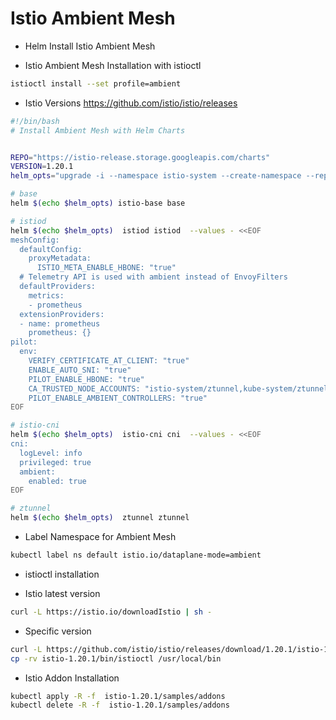 # Istio Ambient Mesh

- Helm Install Istio Ambient Mesh

- Istio Ambient Mesh Installation with istioctl
```bash
istioctl install --set profile=ambient
```

- Istio Versions https://github.com/istio/istio/releases

```bash
#!/bin/bash
# Install Ambient Mesh with Helm Charts


REPO="https://istio-release.storage.googleapis.com/charts"
VERSION=1.20.1
helm_opts="upgrade -i --namespace istio-system --create-namespace --repo ${REPO} --version ${VERSION}"

# base
helm $(echo $helm_opts) istio-base base

# istiod
helm $(echo $helm_opts)  istiod istiod  --values - <<EOF
meshConfig:
  defaultConfig:
    proxyMetadata:
      ISTIO_META_ENABLE_HBONE: "true"
  # Telemetry API is used with ambient instead of EnvoyFilters
  defaultProviders:
    metrics:
    - prometheus
  extensionProviders:
  - name: prometheus
    prometheus: {}
pilot:
  env:
    VERIFY_CERTIFICATE_AT_CLIENT: "true"
    ENABLE_AUTO_SNI: "true"
    PILOT_ENABLE_HBONE: "true"
    CA_TRUSTED_NODE_ACCOUNTS: "istio-system/ztunnel,kube-system/ztunnel"
    PILOT_ENABLE_AMBIENT_CONTROLLERS: "true"
EOF

# istio-cni
helm $(echo $helm_opts)  istio-cni cni  --values - <<EOF
cni:
  logLevel: info
  privileged: true
  ambient:
    enabled: true
EOF

# ztunnel
helm $(echo $helm_opts)  ztunnel ztunnel
```

- Label Namespace for Ambient Mesh

```bash
kubectl label ns default istio.io/dataplane-mode=ambient
```

- istioctl installation

- Istio latest version

```bash
curl -L https://istio.io/downloadIstio | sh -
```

- Specific version

```bash
curl -L https://github.com/istio/istio/releases/download/1.20.1/istio-1.20.1-linux-amd64.tar.gz | tar xvz
cp -rv istio-1.20.1/bin/istioctl /usr/local/bin
```

- Istio Addon Installation

```bash
kubectl apply -R -f  istio-1.20.1/samples/addons
kubectl delete -R -f  istio-1.20.1/samples/addons
```